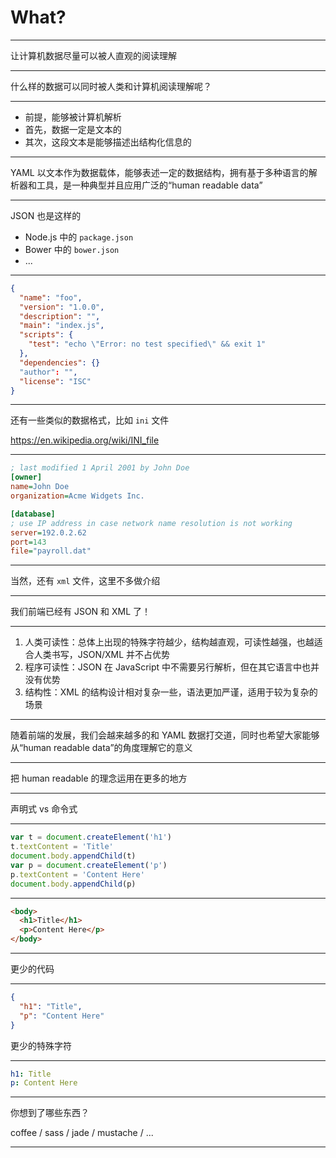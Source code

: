 # What?

----

让计算机数据尽量可以被人直观的阅读理解

----

什么样的数据可以同时被人类和计算机阅读理解呢？

----

- 前提，能够被计算机解析
- 首先，数据一定是文本的
- 其次，这段文本是能够描述出结构化信息的

----

YAML 以文本作为数据载体，能够表述一定的数据结构，拥有基于多种语言的解析器和工具，是一种典型并且应用广泛的“human readable data”

----

JSON 也是这样的

- Node.js 中的 `package.json`
- Bower 中的 `bower.json`
- ...

----

```json
{
  "name": "foo",
  "version": "1.0.0",
  "description": "",
  "main": "index.js",
  "scripts": {
    "test": "echo \"Error: no test specified\" && exit 1"
  },
  "dependencies": {}
  "author": "",
  "license": "ISC"
}
```

----

还有一些类似的数据格式，比如 `ini` 文件

https://en.wikipedia.org/wiki/INI_file

----

```ini
; last modified 1 April 2001 by John Doe
[owner]
name=John Doe
organization=Acme Widgets Inc.

[database]
; use IP address in case network name resolution is not working
server=192.0.2.62     
port=143
file="payroll.dat"
```

----

当然，还有 `xml` 文件，这里不多做介绍

----

我们前端已经有 JSON 和 XML 了！

----

1. 人类可读性：总体上出现的特殊字符越少，结构越直观，可读性越强，也越适合人类书写，JSON/XML 并不占优势
2. 程序可读性：JSON 在 JavaScript 中不需要另行解析，但在其它语言中也并没有优势
3. 结构性：XML 的结构设计相对复杂一些，语法更加严谨，适用于较为复杂的场景

----

随着前端的发展，我们会越来越多的和 YAML 数据打交道，同时也希望大家能够从“human readable data”的角度理解它的意义

----

把 human readable 的理念运用在更多的地方

----

声明式 vs 命令式

----

```javascript
var t = document.createElement('h1')
t.textContent = 'Title'
document.body.appendChild(t)
var p = document.createElement('p')
p.textContent = 'Content Here'
document.body.appendChild(p)
```

----

```html
<body>
  <h1>Title</h1>
  <p>Content Here</p>
</body>
```

----

更少的代码

----

```json
{
  "h1": "Title",
  "p": "Content Here"
}
```

更少的特殊字符

----

```yaml
h1: Title
p: Content Here
```

----

你想到了哪些东西？

coffee / sass / jade / mustache / ...

----
